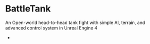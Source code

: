 # BattleTank
An Open-world head-to-head tank fight with simple AI, terrain, and advanced control system in Unreal Engine 4

* 
